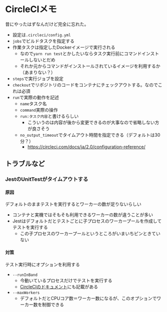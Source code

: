 # CircleCIメモ

昔にやったはずなんだけど完全に忘れた。

- 設定は`.circleci/config.yml`
- `jobs`でビルドタスクを指定する
- 作業タスクは指定したDockerイメージで実行される
  - なので`yarn run test`とかしたいならタスク実行前にコマンドインストールしないとだめ
  - それか元からコマンドがインストールされているイメージを利用するか（あまりない？）
- `steps`で実行ジョブを設定
- `checkout`でリポジトリのコードをコンテナにチェックアウトする。なのでこれは必須
- `run`で実際の動作を記述
  - `name`タスク名
  - `command`実際の操作
  - `run:タスク内容`と書けるらしい
    - こういうのは内容が後から変更できるのが大事なので省略しない方が良さそう
  - `no_output_timeout`でタイムアウト時間を指定できる（デフォルトは30分？）
    - https://circleci.com/docs/ja/2.0/configuration-reference/

## トラブルなど

### JestのUnitTestがタイムアウトする

#### 原因

デフォルトのままテストを実行するとワーカーの数が足りないらしい

- コンテナと実機ではそもそも利用できるワーカーの数が違うことが多い
- Jestはデフォルトだとテストごとに子プロセスのワーカープールを作成してテストを実行する
  - この子プロセスのワーカープールというところがいまいちピンときていない

#### 対策

テスト実行時にオプションを利用する

- `--runInBand`
  - 今動いているプロセスだけでテストを実行する
  - [CircleCIのドキュメント](https://circleci.com/docs/2.0/collect-test-data/#jest)にも記載がある
- `--maxWorkers`
  - デフォルトだとCPUコア数＝ワーカー数になるが、このオプションでワーカー数を制御できる